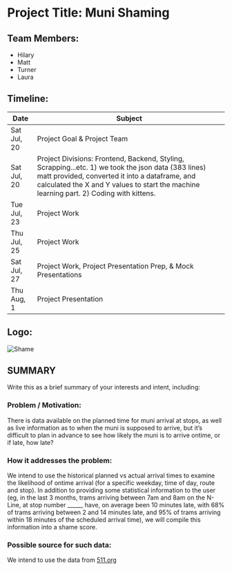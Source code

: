 # Project Title:     Muni Shaming
## Team Members: 
* Hilary
* Matt
* Turner
* Laura

## Timeline:
| Date | Subject |
|--|--|
| Sat Jul, 20 | Project Goal & Project Team |
| Sat Jul, 20 | Project Divisions: Frontend, Backend, Styling, Scrapping...etc. 1) we took the json data (383 lines) matt provided, converted it into a dataframe, and calculated the X and Y values to start the machine learning part. 2) Coding with kittens. |
| Tue Jul, 23 | Project Work |
| Thu Jul, 25 | Project Work |
| Sat Jul, 27 | Project Work, Project Presentation Prep, & Mock Presentations |
| Thu Aug, 1 | Project Presentation |


## Logo:
![Shame](http://static1.squarespace.com/static/5913cd88197aeab3e24218d7/5a6d0b4241920260cc97d00d/5d03edb17460cd00011d8d8b/1561741688156/Shame.png?format=400w)

    
## SUMMARY
Write this as a brief summary of your interests and intent, including:  
### Problem / Motivation:  
There is data available on the planned time for muni arrival at stops, as well as live information as to when the muni is supposed to arrive, but it’s difficult to plan in advance to see how likely the muni is to arrive ontime, or if late, how late?
### How it addresses the problem:
We intend to use the historical planned vs actual arrival times to examine the likelihood of ontime arrival (for a specific weekday, time of day, route and stop). In addition to providing some statistical information to the user (eg, in the last 3 months, trams arriving between 7am and 8am on the N-Line, at stop number _____, have, on average been 10 minutes late, with 68% of trams arriving between 2 and 14 minutes late, and 95% of trams arriving within 18 minutes of the scheduled arrival time), we will compile this information into a shame score.
### Possible source for such data:  
We intend to use the data from [511.org](http://511.org/)
     
    
<!--stackedit_data:
eyJoaXN0b3J5IjpbMTA5MzQ1OTExM119
-->